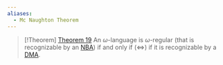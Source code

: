 ```yaml
---
aliases:
  - Mc Naughton Theorem
---
```



>[!Theorem] [Theorem 19](Theorem%2019.md) 
>An $\omega\text{-language}$ is $\omega\text{-regular}$  (that is recognizable by an [NBA](Buechi%20automata.md)) if and only if ($\iff$) if it is recognizable by a [DMA](Muller%20Automata.md).